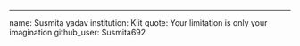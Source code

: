 ---
 name: Susmita yadav
 institution: Kiit
 quote: Your limitation is only your imagination
 github_user: Susmita692
